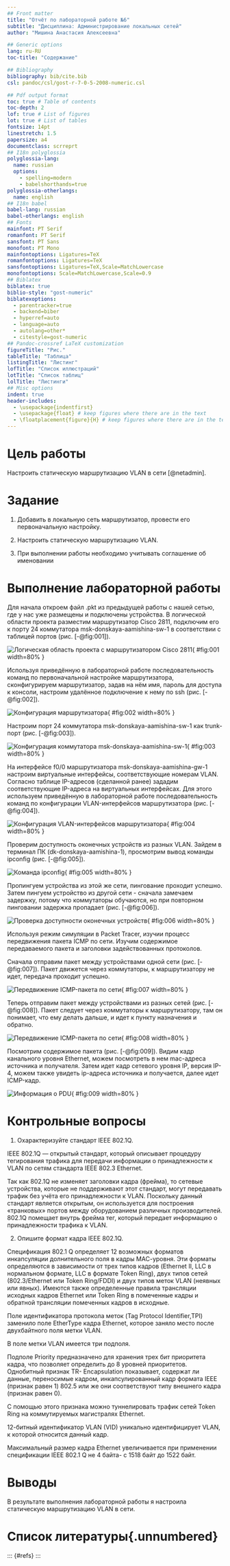 ```yaml
---
## Front matter
title: "Отчёт по лабораторной работе №6"
subtitle: "Дисциплина: Администрирование локальных сетей"
author: "Мишина Анастасия Алексеевна"

## Generic options
lang: ru-RU
toc-title: "Содержание"

## Bibliography
bibliography: bib/cite.bib
csl: pandoc/csl/gost-r-7-0-5-2008-numeric.csl

## Pdf output format
toc: true # Table of contents
toc-depth: 2
lof: true # List of figures
lot: true # List of tables
fontsize: 14pt
linestretch: 1.5
papersize: a4
documentclass: scrreprt
## I18n polyglossia
polyglossia-lang:
  name: russian
  options:
	- spelling=modern
	- babelshorthands=true
polyglossia-otherlangs:
  name: english
## I18n babel
babel-lang: russian
babel-otherlangs: english
## Fonts
mainfont: PT Serif
romanfont: PT Serif
sansfont: PT Sans
monofont: PT Mono
mainfontoptions: Ligatures=TeX
romanfontoptions: Ligatures=TeX
sansfontoptions: Ligatures=TeX,Scale=MatchLowercase
monofontoptions: Scale=MatchLowercase,Scale=0.9
## Biblatex
biblatex: true
biblio-style: "gost-numeric"
biblatexoptions:
  - parentracker=true
  - backend=biber
  - hyperref=auto
  - language=auto
  - autolang=other*
  - citestyle=gost-numeric
## Pandoc-crossref LaTeX customization
figureTitle: "Рис."
tableTitle: "Таблица"
listingTitle: "Листинг"
lofTitle: "Список иллюстраций"
lotTitle: "Список таблиц"
lolTitle: "Листинги"
## Misc options
indent: true
header-includes:
  - \usepackage{indentfirst}
  - \usepackage{float} # keep figures where there are in the text
  - \floatplacement{figure}{H} # keep figures where there are in the text
---
```


# Цель работы

Настроить статическую маршрутизацию VLAN в сети [@netadmin].

# Задание

1. Добавить в локальную сеть маршрутизатор, провести его первоначальную настройку.

2. Настроить статическую маршрутизацию VLAN.

3. При выполнении работы необходимо учитывать соглашение об именовании

# Выполнение лабораторной работы

Для начала откроем файл .pkt из предыдущей работы с нашей сетью, где у нас уже размещены и подключены устройства. В логической области проекта разместим маршрутизатор Cisco 2811, подключим его к порту 24 коммутатора msk-donskaya-aamishina-sw-1 в соответствии с таблицей портов (рис. [-@fig:001]).

![Логическая область проекта с маршрутизатором Cisco 2811](image/1.png){ #fig:001 width=80% }

Используя приведённую в лабораторной работе последовательность команд по первоначальной настройке маршрутизатора, сконфигурируем маршрутизатор, задав на нём имя, пароль для доступа к консоли, настроим удалённое подключение к нему по ssh (рис. [-@fig:002]).

![Конфигурация маршрутизатора](image/2.png){ #fig:002 width=80% }

Настроим порт 24 коммутатора msk-donskaya-aamishina-sw-1 как trunk-порт (рис. [-@fig:003]).

![Конфигурация коммутатора msk-donskaya-aamishina-sw-1](image/3.png){ #fig:003 width=80% }

На интерфейсе f0/0 маршрутизатора msk-donskaya-aamishina-gw-1 настроим виртуальные интерфейсы, соответствующие номерам VLAN. Согласно таблице IP-адресов (сделанной ранее) зададим соответствующие IP-адреса на виртуальных интерфейсах. Для этого используем приведённую в лабораторной работе последовательность команд по конфигурации VLAN-интерфейсов маршрутизатора (рис. [-@fig:004]).

![Конфигурация VLAN-интерфейсов маршрутизатора](image/4.png){ #fig:004 width=80% }

Проверим доступность оконечных устройств из разных VLAN. Зайдем в терминал ПК (dk-donskaya-aamishina-1), просмотрим вывод команды ipconfig (рис. [-@fig:005]).

![Команда ipconfig](image/5.png){ #fig:005 width=80% }

Пропингуем устройства из этой же сети, пингование проходит успешно. Затем пингуем устройство из другой сети - сначала замечаем задержку, потому что коммутаторы обучаются, но при повторном пинговании задержка пропадает (рис. [-@fig:006]).

![Проверка доступности оконечных устройств](image/6.png){ #fig:006 width=80% }

Используя режим симуляции в Packet Tracer, изучии процесс передвижения пакета ICMP по сети. Изучим содержимое передаваемого пакета и заголовки задействованных протоколов.

Сначала отправим пакет между устройствами одной сети (рис. [-@fig:007]). Пакет движется через коммутаторы, к маршрутизатору не идет, передача проходит успешно.

![Передвижение ICMP-пакета по сети](image/7.png){ #fig:007 width=80% }

Теперь отправим пакет между устройствами из разных сетей (рис. [-@fig:008]). Пакет следует через коммутаторы к маршрутизатору, там он понимает, что ему делать дальше, и идет к пункту назначения и обратно.

![Передвижение ICMP-пакета по сети](image/8.png){ #fig:008 width=80% }

Посмотрим содержимое пакета (рис. [-@fig:009]). Видим кадр канального уровня Ethernet, можем посмотреть в нем mac-адреса источника и получателя. Затем идет кадр сетевого уровня IP, версия IP-4, можем также увидеть ip-адреса источника и получается, далее идет ICMP-кадр.

![Информация о PDU](image/9.png){ #fig:009 width=80% }

# Контрольные вопросы

1. Охарактеризуйте стандарт IEEE 802.1Q.

IEEE 802.1Q — открытый стандарт, который описывает процедуру тегирования трафика для передачи информации о принадлежности к VLAN по сетям стандарта IEEE 802.3 Ethernet.

Так как 802.1Q не изменяет заголовки кадра (фрейма), то сетевые устройства, которые не поддерживают этот стандарт, могут передавать трафик без учёта его принадлежности к VLAN. Поскольку данный стандарт является открытым, он используется для построения «транковых» портов между оборудованием различных производителей. 802.1Q помещает внутрь фрейма тег, который передает информацию о принадлежности трафика к VLAN.

2. Опишите формат кадра IEEE 802.1Q.

Спецификация 802.1 Q определяет 12 возможных форматов инкапсуляции долнительного поля в кадры МАС-уровня. Эти форматы определяются в зависимости от трех типов кадров (Ethernet II, LLC в нормальном формате, LLC в формате Token Ring), двух типов сетей (802.3/Ethernet или Token Ring/FDDI) и двух типов меток VLAN (неявных или явных). Имеются также определенные правила трансляции исходных кадров Ethernet или Token Ring в помеченные кадры и обратной трансляции помеченных кадров в исходные.

Поле идентификатора протокола меток (Tag Protocol Identifier,TPI) заменило поле EtherType кадра Ethernet, которое заняло место после двухбайтного поля метки VLAN.

В поле метки VLAN имеется три подполя.

Подполе Priority предназначено для хранения трех бит приоритета кадра, что позволяет определить до 8 уровней приоритетов. Однобитный признак TR- Encapsulation показывает, содержат ли данные, переносимые кадром, инкапсулированный кадр формата IEEE (признак равен 1) 802.5 или же они соответствуют типу внешнего кадра (признак равен 0).

С помощью этого признака можно туннелировать трафик сетей Token Ring на коммутируемых магистралях Ethernet.

12-битный идентификатор VLAN (VID) уникально идентифицирует VLAN, к которой относится данный кадр.

Максимальный размер кадра Ethernet увеличивается при применении спецификации IEEE 802.1 Q не 4 байта- с 1518 байт до 1522 байт.

# Выводы

В результате выполнения лабораторной работы я настроила статическую маршрутизацию VLAN в сети.

# Список литературы{.unnumbered}

::: {#refs}
:::